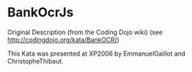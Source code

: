 # BankOcrJs

Original Description (from the Coding Dojo wiki)
(see http://codingdojo.org/kata/BankOCR/)

This Kata was presented at XP2006 by EmmanuelGaillot and ChristopheThibaut.
